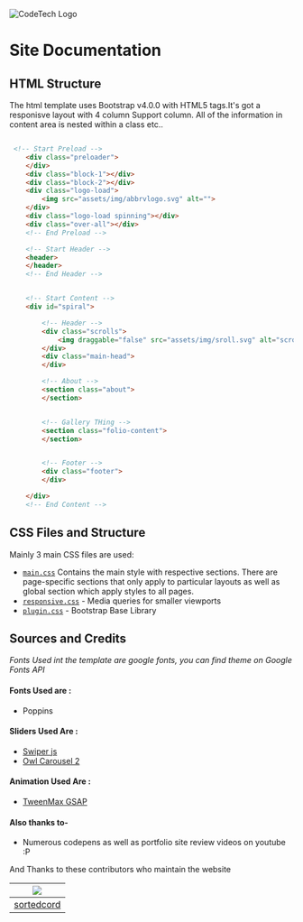 ![CodeTech Logo](https://github.com/sortedcord/codetech/blob/master/docs/assets/img/web.png)

# Site Documentation

## HTML Structure

The html template uses Bootstrap v4.0.0 with HTML5 tags.It's got a responisve layout with 4 column Support column. All of the information in content area is nested within a class etc..

```html

 <!-- Start Preload -->
    <div class="preloader">
    </div>
    <div class="block-1"></div>
    <div class="block-2"></div>
    <div class="logo-load">
        <img src="assets/img/abbrvlogo.svg" alt="">
    </div>
    <div class="logo-load spinning"></div>
    <div class="over-all"></div>
    <!-- End Preload -->

    <!-- Start Header -->
    <header>
    </header>
    <!-- End Header -->


    <!-- Start Content -->
    <div id="spiral">

        <!-- Header -->
        <div class="scrolls">
            <img draggable="false" src="assets/img/sroll.svg" alt="scroll">
        </div>
        <div class="main-head">
        </div>

        <!-- About -->
        <section class="about">
        </section>


        <!-- Gallery THing -->
        <section class="folio-content">
        </section>


        <!-- Footer -->
        <div class="footer">
        </div>

    </div>
    <!-- End Content -->
```

## CSS Files and Structure

Mainly 3 main CSS files are used:
- [`main.css`](docs/assets/css/main.css) Contains the main style with respective sections. There are page-specific sections that only apply to particular layouts as well as global section which apply styles to all pages.
- [`responsive.css`](docs/assets/css/responsive.css) - Media queries for smaller viewports
- [`plugin.css`](docs/assets/css/plugin.css) - Bootstrap Base Library

## Sources and Credits

<i>Fonts Used int the template are google fonts, you can find theme on Google Fonts API</i>

#### Fonts Used are :

- Poppins


#### Sliders Used Are :

- [Swiper js](https://idangero.us/swiper/)
- [Owl Carousel 2](https://owlcarousel2.github.io/OwlCarousel2/docs/started-welcome.html)


#### Animation Used Are :

- [TweenMax GSAP](https://greensock.com/tweenmax)

#### Also thanks to-

- Numerous codepens as well as portfolio site review videos on youtube :P

And Thanks to these contributors who maintain the website

| ![](https://github.com/sortedcord.png?size=50)   |
|:-------------------------------------------:|
| [sortedcord](https://www.github.com/sortedcord)     |
